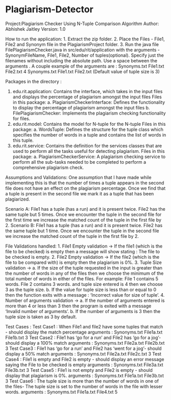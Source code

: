# Plagiarism-Detector
Project:Plagiarism Checker Using N-Tuple Comparison Algorithm
Author: Abhishek Jaitley
Version: 1.0


How to run the application:
	1. Extract the zip folder.
	2. Place the Files - File1, File2 and Synonym file in the PlagiarismProject folder.
	3. Run the java file FilePlagiarismChecker.java in src/edu/rit/application with the arguments - SynonymFileName, File1, File2, Number of tuples(optional). Specify just the 	   filenames without including the absolute path. Use a space between the arguments . A couple example of the arguments are :
	   Synonyms.txt File1.txt File2.txt 4
	   Synonyms.txt File1.txt File2.txt
	   (Default value of tuple size is 3)

Packages in the directory : 

1. edu.rit.application: Contains the interface, which takes in the input files and displays the percentage of plagiarism amongst the input files
	Files in this package:
		a. PlagiarismCheckerInterface: Defines the functionality to display the percentage of plagiarism amongst the input files
		b. FilePlagiarismChecker: Implements the plagiarism checking functionality for files.
2. edu.rit.model: Contains the model for N-tuple for the N-tuple 
	Files in this package:
		a. WordsTuple: Defines the structure for the tuple class which specifies the number of words in a tuple and contains the list of words in this tuple.
3. edu.rit.service: Contains the definition for the services classes that are used to perform all the tasks useful for detecting plagiarism.
	Files in this package:
		a. PlagiarismCheckerService: A plagiarism checking service to perform all the sub-tasks needed to be completed to perform a comprehensive plagiarism check.

Assumptions and Validations:
One assumption that I have made while implementing this is that the number of times a tuple appears in the second file does not have an effect on the plagiarism percentage.
Once we find that a tuple is present in the second file we mark it as a tuple that has been plagiarized.

Scenario A: 
File1 has a tuple (has a run) and it is present twice. File2 has the same tuple but 5 times. Once we encounter the tuple in the second file for the first time we increase
the matched count of the tuple in the first file by 2.
Scenario B:
File1 has a tuple (has a run) and it is present twice. File2 has the same tuple but 1 time. Once we encounter the tuple in the second file we increase
the matched count of the tuple in the first file by 2.


File Validations handled: 
	1. File1 Empty validation -> If the file1 (which is the file to be checked) is empty then a message will show stating : The file to be checked is empty.
	2. File2 Empty validation -> If the file2 (which is the file to be compared with) is empty then the plagiarism is 0%.
	3. Tuple Size validation -> 
	   a. If the size of the tuple requested in the input is greater than the number of words in any of the files then we choose the minimum of the total number of words in 	      either of the files.
          	For example: 
			File 1 contains 5 words.
			File 2 contains 3 words.
			and tuple size entered is 4 then we choose 3 as the tuple size.
	   b. If the value for tuple size is less than or equal to 0 then the function exits with a message : ‘Incorrect value for size of tuple’.
	4. Number of arguments validation ->
		a. If the number of arguments entered is more than 4 or less than 3 then the program is exited with a message ‘Invalid number of arguments’.
		b. If the number of arguments is 3 then the tuple size is taken as 3 by default.


Test Cases : 
	Test Case1 : When File1 and file2 have some tuples that match - should display the match percentage
		     arguments :  Synonyms.txt File1a.txt File1b.txt 3
	Test Case2 : File1 has ‘go for a run’ and File2 has ‘go for a jog’- should display a 100% match
		     arguments :  Synonyms.txt File2a.txt File2b.txt 3
	Test Case3 : File1 has ‘go for a run’ and File2 has ‘went for a jog’- should display a 50% match
		     arguments :  Synonyms.txt File2a.txt File2c.txt 3
	Test Case4 : File1 is empty and File2 is empty - should display an error message saying the File to be checked is empty 
		     arguments :  Synonyms.txt File3a.txt File3b.txt 3
	Test Case5 : File1 is not empty and File2 is empty - should display that plagiarism  is 0%.
		     arguments :  Synonyms.txt File1a.txt File3b.txt 3
	Test Case6 : The tuple size is more than the number of words in one of the files- The tuple size is set to the number of words in the file with lesser words.
		     arguments :  Synonyms.txt File1a.txt File4.txt 5

 	
			
	
		


	
